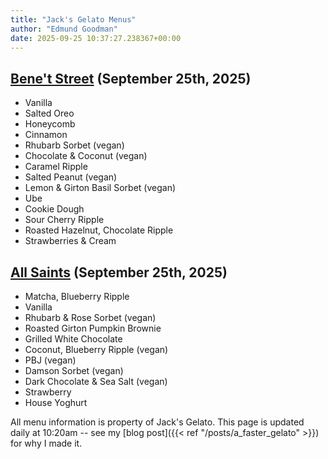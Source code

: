 ```yaml
---
title: "Jack's Gelato Menus"
author: "Edmund Goodman"
date: 2025-09-25 10:37:27.238367+00:00
---
```


## [Bene't Street](https://www.jacksgelato.com/bene-t-street-menu) (September 25th, 2025)

- Vanilla
- Salted Oreo
- Honeycomb
- Cinnamon
- Rhubarb Sorbet (vegan)
- Chocolate & Coconut (vegan)
- Caramel Ripple
- Salted Peanut (vegan)
- Lemon & Girton Basil Sorbet (vegan)
- Ube
- Cookie Dough
- Sour Cherry Ripple
- Roasted Hazelnut, Chocolate Ripple
- Strawberries & Cream


## [All Saints](https://www.jacksgelato.com/all-saints-menu) (September 25th, 2025)

- Matcha, Blueberry Ripple
- Vanilla
- Rhubarb & Rose Sorbet (vegan)
- Roasted Girton Pumpkin Brownie
- Grilled White Chocolate
- Coconut, Blueberry Ripple (vegan)
- PBJ (vegan)
- Damson Sorbet (vegan)
- Dark Chocolate & Sea Salt (vegan)
- Strawberry
- House Yoghurt

All menu information is property of Jack's Gelato. This page is
updated daily at 10:20am -- see my
[blog post]({{< ref "/posts/a_faster_gelato" >}}) for why I made it.
